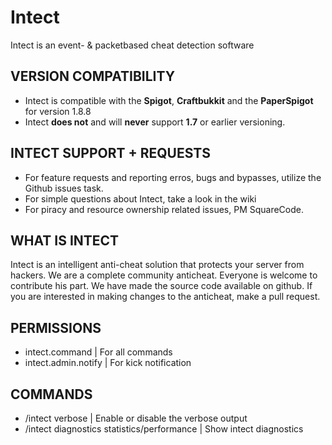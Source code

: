# Intect
Intect is an event- &amp; packetbased cheat detection software



## VERSION COMPATIBILITY
- Intect is compatible with the **Spigot**, **Craftbukkit** and the **PaperSpigot** for version 1.8.8
- Intect **does not** and will **never** support **1.7** or earlier versioning.



## INTECT SUPPORT + REQUESTS
- For feature requests and reporting erros, bugs and bypasses, utilize the Github issues task.
- For simple questions about Intect, take a look in the wiki
- For piracy and resource ownership related issues, PM SquareCode.



## WHAT IS INTECT
Intect is an intelligent anti-cheat solution that protects your server from hackers. We are a complete community anticheat. Everyone is welcome to contribute his part. We have made the source code available on github. If you are interested in making changes to the anticheat, make a pull request.



## PERMISSIONS
- intect.command                                      | For all commands
- intect.admin.notify                                 | For kick notification



## COMMANDS
- /intect verbose                                     |  Enable or disable the verbose output
- /intect diagnostics statistics/performance          |  Show intect diagnostics
